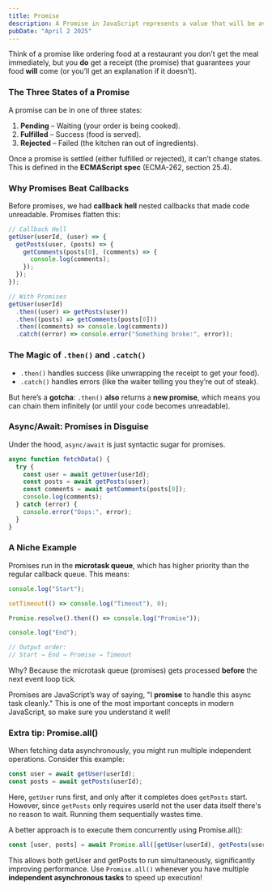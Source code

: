 ```yaml
---
title: Promise
description: A Promise in JavaScript represents a value that will be available in the future. It's a way to handle asynchronous operations cleanly, without falling into callback hell.
pubDate: "April 2 2025"
---
```


Think of a promise like ordering food at a restaurant you don’t get the meal immediately, but you **do** get a receipt (the promise) that guarantees your food **will** come (or you’ll get an explanation if it doesn’t).

### The Three States of a Promise

A promise can be in one of three states:

1. **Pending** – Waiting (your order is being cooked).
2. **Fulfilled** – Success (food is served).
3. **Rejected** – Failed (the kitchen ran out of ingredients).

Once a promise is settled (either fulfilled or rejected), it can’t change states. This is defined in the **ECMAScript spec** (ECMA-262, section 25.4).

### Why Promises Beat Callbacks

Before promises, we had **callback hell** nested callbacks that made code unreadable. Promises flatten this:

```javascript
// Callback Hell
getUser(userId, (user) => {
  getPosts(user, (posts) => {
    getComments(posts[0], (comments) => {
      console.log(comments);
    });
  });
});

// With Promises
getUser(userId)
  .then((user) => getPosts(user))
  .then((posts) => getComments(posts[0]))
  .then((comments) => console.log(comments))
  .catch((error) => console.error("Something broke:", error));
```

### The Magic of `.then()` and `.catch()`

- `.then()` handles success (like unwrapping the receipt to get your food).
- `.catch()` handles errors (like the waiter telling you they’re out of steak).

But here’s a **gotcha**: `.then()` **also** returns a **new promise**, which means you can chain them infinitely (or until your code becomes unreadable).

### Async/Await: Promises in Disguise

Under the hood, `async/await` is just syntactic sugar for promises.

```javascript
async function fetchData() {
  try {
    const user = await getUser(userId);
    const posts = await getPosts(user);
    const comments = await getComments(posts[0]);
    console.log(comments);
  } catch (error) {
    console.error("Oops:", error);
  }
}
```

### A Niche Example

Promises run in the **microtask queue**, which has higher priority than the regular callback queue. This means:

```javascript
console.log("Start");

setTimeout(() => console.log("Timeout"), 0);

Promise.resolve().then(() => console.log("Promise"));

console.log("End");

// Output order:
// Start → End → Promise → Timeout
```

Why? Because the microtask queue (promises) gets processed **before** the next event loop tick.

Promises are JavaScript’s way of saying, "I **promise** to handle this async task cleanly." This is one of the most important concepts in modern JavaScript, so make sure you understand it well!

### Extra tip: Promise.all()

When fetching data asynchronously, you might run multiple independent operations. Consider this example:

```js
const user = await getUser(userId);
const posts = await getPosts(userId);
```

Here, `getUser` runs first, and only after it completes does `getPosts` start. However, since `getPosts` only requires userId not the user data itself there's no reason to wait. Running them sequentially wastes time.

A better approach is to execute them concurrently using Promise.all():

```js
const [user, posts] = await Promise.all([getUser(userId), getPosts(userId)]);
```

This allows both getUser and getPosts to run simultaneously, significantly improving performance. Use `Promise.all()` whenever you have multiple **independent asynchronous tasks** to speed up execution!
